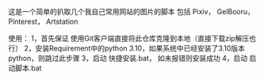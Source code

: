 这是一个简单的扒取几个我自己常用网站的图片的脚本
包括 Pixiv， GelBooru， Pinterest， Artstation

使用：
1，首先保证 使用Git客户端直接将此仓库克隆到本地（直接下载zip解压也行）
2，安装Requirement中的python 3.10，如果系统中已经安装了3.10版本python，则跳过此步骤
3，启动 快捷安装.bat， 如未报错则安装成功
4，启动 启动脚本.bat
